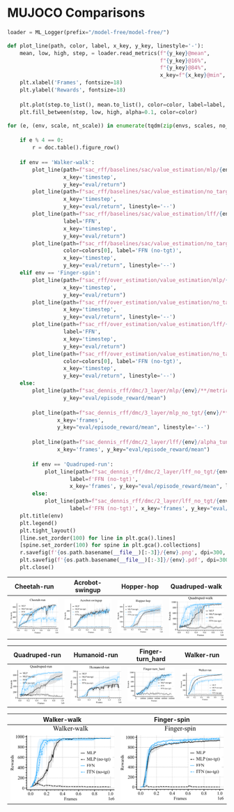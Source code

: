 # MUJOCO Comparisons
```python
loader = ML_Logger(prefix="/model-free/model-free/")
```
```python
def plot_line(path, color, label, x_key, y_key, linestyle='-'):
    mean, low, high, step, = loader.read_metrics(f"{y_key}@mean",
                                                 f"{y_key}@16%",
                                                 f"{y_key}@84%",
                                                 x_key=f"{x_key}@min", path=path, dropna=True)
    plt.xlabel('Frames', fontsize=18)
    plt.ylabel('Rewards', fontsize=18)

    plt.plot(step.to_list(), mean.to_list(), color=color, label=label, linestyle=linestyle)
    plt.fill_between(step, low, high, alpha=0.1, color=color)
```
```python
for (e, (env, scale, nt_scale)) in enumerate(tqdm(zip(envs, scales, no_tgt_scales), desc="env-scales")):

    if e % 4 == 0:
        r = doc.table().figure_row()

    if env == 'Walker-walk':
        plot_line(path=f"sac_rff/baselines/sac/value_estimation/mlp/{env}/**/metrics.pkl", color='black', label='MLP',
                  x_key='timestep',
                  y_key="eval/return")
        plot_line(path=f"sac_rff/baselines/sac/value_estimation/no_target/mlp/{env}/**/metrics.pkl", color='black', label='MLP (no-tgt)',
                  x_key='timestep',
                  y_key="eval/return", linestyle='--')
        plot_line(path=f"sac_rff/baselines/sac/value_estimation/lff/{env}/**/metrics.pkl", color=colors[0],
                  label='FFN',
                  x_key='timestep',
                  y_key="eval/return")
        plot_line(path=f"sac_rff/baselines/sac/value_estimation/no_target/lff/{env}/**/metrics.pkl",
                  color=colors[0], label='FFN (no-tgt)',
                  x_key='timestep',
                  y_key="eval/return", linestyle='--')
    elif env == 'Finger-spin':
        plot_line(path=f"sac_rff/over_estimation/value_estimation/mlp/{env}/**/metrics.pkl", color='black', label='MLP',
                  x_key='timestep',
                  y_key="eval/return")
        plot_line(path=f"sac_rff/over_estimation/value_estimation/no_target/mlp/{env}/**/metrics.pkl", color='black', label='MLP (no-tgt)',
                  x_key='timestep',
                  y_key="eval/return", linestyle='--')
        plot_line(path=f"sac_rff/over_estimation/value_estimation/lff/{env}/**/metrics.pkl", color=colors[0],
                  label='FFN',
                  x_key='timestep',
                  y_key="eval/return")
        plot_line(path=f"sac_rff/over_estimation/value_estimation/no_target/lff/{env}/**/metrics.pkl",
                  color=colors[0], label='FFN (no-tgt)',
                  x_key='timestep',
                  y_key="eval/return", linestyle='--')
    else:
        plot_line(path=f"sac_dennis_rff/dmc/3_layer/mlp/{env}/**/metrics.pkl", color='black', label='MLP', x_key='frames',
                  y_key="eval/episode_reward/mean")

        plot_line(path=f"sac_dennis_rff/dmc/3_layer/mlp_no_tgt/{env}/**/metrics.pkl", color='black', label='MLP (no-tgt)',
                x_key='frames',
                y_key="eval/episode_reward/mean", linestyle='--')

        plot_line(path=f"sac_dennis_rff/dmc/2_layer/lff/{env}/alpha_tune/scale-{scale}/**/metrics.pkl", color=colors[0], label=f'FFN',
                x_key='frames', y_key="eval/episode_reward/mean")

        if env == 'Quadruped-run':
            plot_line(path=f"sac_dennis_rff/dmc/2_layer/lff_no_tgt/{env}/alpha_tune/scale-{nt_scale}/**/metrics.pkl", color=colors[0],
                    label=f'FFN (no-tgt)',
                    x_key='frames', y_key="eval/episode_reward/mean", linestyle='--')
        else:
            plot_line(path=f"sac_dennis_rff/dmc/2_layer/lff_no_tgt/{env}/scale-{nt_scale}/**/metrics.pkl", color=colors[0],
                    label=f'FFN (no-tgt)', x_key='frames', y_key="eval/episode_reward/mean", linestyle='--')
    plt.title(env)
    plt.legend()
    plt.tight_layout()
    [line.set_zorder(100) for line in plt.gca().lines]
    [spine.set_zorder(100) for spine in plt.gca().collections]
    r.savefig(f'{os.path.basename(__file__)[:-3]}/{env}.png', dpi=300, zoom=0.3, title=env)
    plt.savefig(f'{os.path.basename(__file__)[:-3]}/{env}.pdf', dpi=300, zoom=0.3)
    plt.close()
```

| **Cheetah-run** | **Acrobot-swingup** | **Hopper-hop** | **Quadruped-walk** |
|:---------------:|:-------------------:|:--------------:|:------------------:|
| <img style="align-self:center; zoom:0.3;" src="mlp_lff_tgt/Cheetah-run.png" image="None" styles="{'margin': '0.5em'}" width="None" height="None" dpi="300"/> | <img style="align-self:center; zoom:0.3;" src="mlp_lff_tgt/Acrobot-swingup.png" image="None" styles="{'margin': '0.5em'}" width="None" height="None" dpi="300"/> | <img style="align-self:center; zoom:0.3;" src="mlp_lff_tgt/Hopper-hop.png" image="None" styles="{'margin': '0.5em'}" width="None" height="None" dpi="300"/> | <img style="align-self:center; zoom:0.3;" src="mlp_lff_tgt/Quadruped-walk.png" image="None" styles="{'margin': '0.5em'}" width="None" height="None" dpi="300"/> |

| **Quadruped-run** | **Humanoid-run** | **Finger-turn_hard** | **Walker-run** |
|:-----------------:|:----------------:|:--------------------:|:--------------:|
| <img style="align-self:center; zoom:0.3;" src="mlp_lff_tgt/Quadruped-run.png" image="None" styles="{'margin': '0.5em'}" width="None" height="None" dpi="300"/> | <img style="align-self:center; zoom:0.3;" src="mlp_lff_tgt/Humanoid-run.png" image="None" styles="{'margin': '0.5em'}" width="None" height="None" dpi="300"/> | <img style="align-self:center; zoom:0.3;" src="mlp_lff_tgt/Finger-turn_hard.png" image="None" styles="{'margin': '0.5em'}" width="None" height="None" dpi="300"/> | <img style="align-self:center; zoom:0.3;" src="mlp_lff_tgt/Walker-run.png" image="None" styles="{'margin': '0.5em'}" width="None" height="None" dpi="300"/> |

| **Walker-walk** | **Finger-spin** |
|:---------------:|:---------------:|
| <img style="align-self:center; zoom:0.3;" src="mlp_lff_tgt/Walker-walk.png" image="None" styles="{'margin': '0.5em'}" width="None" height="None" dpi="300"/> | <img style="align-self:center; zoom:0.3;" src="mlp_lff_tgt/Finger-spin.png" image="None" styles="{'margin': '0.5em'}" width="None" height="None" dpi="300"/> |
